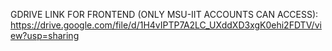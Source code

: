 GDRIVE LINK FOR FRONTEND (ONLY MSU-IIT ACCOUNTS CAN ACCESS): https://drive.google.com/file/d/1H4vIPTP7A2LC_UXddXD3xgK0ehi2FDTV/view?usp=sharing
